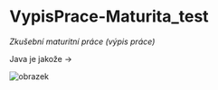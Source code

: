 # VypisPrace-Maturita_test
_Zkušební maturitní práce (výpis práce)_

Java je jakože ->

![obrazek](https://user-images.githubusercontent.com/90755402/232871630-1f1fb787-24c3-49a1-83d4-96ae4ed56f98.png)


